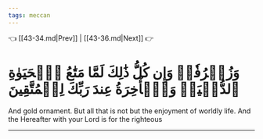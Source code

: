 ```yaml
---
tags: meccan
---
```


👈 [[43-34.md|Prev]] | [[43-36.md|Next]] 👉

# وَزُخۡرُفٗاۚ وَإِن كُلُّ ذَٰلِكَ لَمَّا مَتَٰعُ ٱلۡحَيَوٰةِ ٱلدُّنۡيَاۚ وَٱلۡأٓخِرَةُ عِندَ رَبِّكَ لِلۡمُتَّقِينَ

And gold ornament. But all that is not but the enjoyment of worldly life. And the Hereafter with your Lord is for the righteous

---

